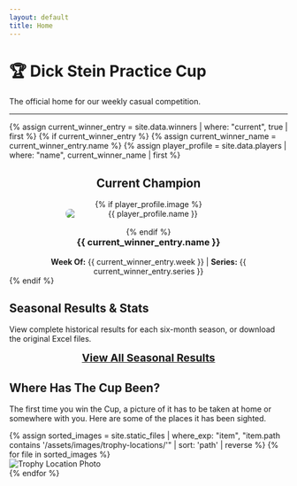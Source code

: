 ```yaml
---
layout: default
title: Home
---
```

# 🏆 Dick Stein Practice Cup
The official home for our weekly casual competition.

---
{% assign current_winner_entry = site.data.winners | where: "current", true | first %}
{% if current_winner_entry %}
  {% assign current_winner_name = current_winner_entry.name %}
  {% assign player_profile = site.data.players | where: "name", current_winner_name | first %}

<div class="content-card champion-card" style="text-align: center;">
    <h2>Current Champion</h2>
    {% if player_profile.image %}
        <img src="{{ player_profile.image | relative_url }}" alt="{{ player_profile.name }}" style="max-width: 300px; border-radius: 8px; margin: 0 auto 1rem; display: block;">
    {% endif %}
    <h3 style="margin-top: 0;">{{ current_winner_entry.name }}</h3>
    <p style="text-align: center; margin-bottom: 0;"><strong>Week Of:</strong> {{ current_winner_entry.week }} | <strong>Series:</strong> {{ current_winner_entry.series }}</p>
</div>
{% endif %}

## Seasonal Results & Stats
<div class="content-card">
    <p>View complete historical results for each six-month season, or download the original Excel files.</p>
    <p style="text-align: center;"><a href="/history/" style="font-weight: bold; font-size: 1.2rem;">View All Seasonal Results</a></p>
</div>

## Where Has The Cup Been?
<div class="content-card">
    <p>The first time you win the Cup, a picture of it has to be taken at home or somewhere with you. Here are some of the places it has been sighted.</p>
    <div class="gallery">
        {% assign sorted_images = site.static_files | where_exp: "item", "item.path contains '/assets/images/trophy-locations/'" | sort: 'path' | reverse %}
        {% for file in sorted_images %}
            <div class="gallery-item">
                <img src="{{ file.path | relative_url }}" alt="Trophy Location Photo">
            </div>
        {% endfor %}
    </div>
</div>
